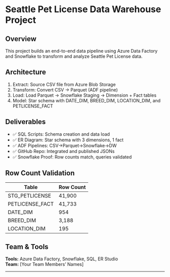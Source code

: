 # Seattle Pet License Data Warehouse Project

## Overview
This project builds an end-to-end data pipeline using Azure Data Factory and Snowflake to transform and analyze Seattle Pet License data.

## Architecture
1. Extract: Source CSV file from Azure Blob Storage
2. Transform: Convert CSV → Parquet (ADF pipeline)
3. Load: Load Parquet → Snowflake Staging → Dimension + Fact tables
4. Model: Star schema with DATE_DIM, BREED_DIM, LOCATION_DIM, and PETLICENSE_FACT

## Deliverables
- ✅ SQL Scripts: Schema creation and data load
- ✅ ER Diagram: Star schema with 3 dimensions, 1 fact
- ✅ ADF Pipelines: CSV→Parquet→Snowflake→DW
- ✅ GitHub Repo: Integrated and published JSONs
- ✅ Snowflake Proof: Row counts match, queries validated

## Row Count Validation
| Table | Row Count |
|--------|------------|
| STG_PETLICENSE | 41,900 |
| PETLICENSE_FACT | 41,733 |
| DATE_DIM | 954 |
| BREED_DIM | 3,188 |
| LOCATION_DIM | 195 |

## Team & Tools
**Tools:** Azure Data Factory, Snowflake, SQL, ER Studio  
**Team:** [Your Team Members’ Names]

---
